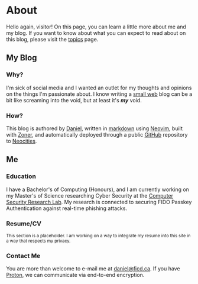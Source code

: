 <!-- Unlike posts, top-level pages will not auto-generate an <h1> title. -->

# About

Hello again, visitor! On this page, you can learn a little more about me and my blog. If you want to know about what you can expect to read about on this blog, please visit the [topics](./topics) page.

## My Blog

### Why?

I'm sick of social media and I wanted an outlet for my thoughts and opinions on the things I'm passionate about. I know writing a [small web](https://web.archive.org/web/20230402091636/https://smallweb.page/why) blog can be a bit like screaming into the void, but at least it's **_my_** void.

### How?

This blog is authored by [Daniel](mailto:daniel@ficd.ca), written in [markdown](https://www.markdownguide.org/) using [Neovim](https://neovim.io/), built with [Zoner](https://sr.ht/~ryantrawick/zoner/), and automatically deployed through a public [GitHub](https://github.com/ficcdaf/ficd-blog) repository to [Neocities](https://neocities.org/).

## Me

### Education

I have a Bachelor's of Computing (Honours), and I am currently working on my Master's of Science researching Cyber Security at the [Computer Security Research Lab](https://csrl.info/). My research is connected to securing FIDO Passkey Authentication against real-time phishing attacks.

### Resume/CV

<small>This section is a placeholder. I am working on a way to integrate my resume into this site in a way that respects my privacy.</small>

### Contact Me

You are more than welcome to e-mail me at [daniel@ficd.ca](mailto:d@ficd.ca). If you have [Proton](https://proton.me/), we can communicate via end-to-end encryption.
